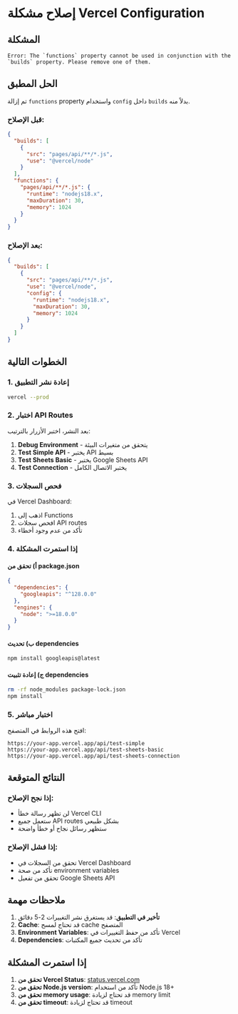 # إصلاح مشكلة Vercel Configuration

## المشكلة
```
Error: The `functions` property cannot be used in conjunction with the `builds` property. Please remove one of them.
```

## الحل المطبق
تم إزالة `functions` property واستخدام `config` داخل `builds` بدلاً منه.

### قبل الإصلاح:
```json
{
  "builds": [
    {
      "src": "pages/api/**/*.js",
      "use": "@vercel/node"
    }
  ],
  "functions": {
    "pages/api/**/*.js": {
      "runtime": "nodejs18.x",
      "maxDuration": 30,
      "memory": 1024
    }
  }
}
```

### بعد الإصلاح:
```json
{
  "builds": [
    {
      "src": "pages/api/**/*.js",
      "use": "@vercel/node",
      "config": {
        "runtime": "nodejs18.x",
        "maxDuration": 30,
        "memory": 1024
      }
    }
  ]
}
```

## الخطوات التالية

### 1. إعادة نشر التطبيق
```bash
vercel --prod
```

### 2. اختبار API Routes
بعد النشر، اختبر الأزرار بالترتيب:

1. **Debug Environment** - يتحقق من متغيرات البيئة
2. **Test Simple API** - يختبر API بسيط
3. **Test Sheets Basic** - يختبر Google Sheets API
4. **Test Connection** - يختبر الاتصال الكامل

### 3. فحص السجلات
في Vercel Dashboard:
1. اذهب إلى Functions
2. افحص سجلات API routes
3. تأكد من عدم وجود أخطاء

### 4. إذا استمرت المشكلة

#### أ) تحقق من package.json
```json
{
  "dependencies": {
    "googleapis": "^128.0.0"
  },
  "engines": {
    "node": ">=18.0.0"
  }
}
```

#### ب) تحديث dependencies
```bash
npm install googleapis@latest
```

#### ج) إعادة تثبيت dependencies
```bash
rm -rf node_modules package-lock.json
npm install
```

### 5. اختبار مباشر
افتح هذه الروابط في المتصفح:
```
https://your-app.vercel.app/api/test-simple
https://your-app.vercel.app/api/test-sheets-basic
https://your-app.vercel.app/api/test-sheets-connection
```

## النتائج المتوقعة

### إذا نجح الإصلاح:
- لن تظهر رسالة خطأ Vercel CLI
- ستعمل جميع API routes بشكل طبيعي
- ستظهر رسائل نجاح أو خطأ واضحة

### إذا فشل الإصلاح:
- تحقق من السجلات في Vercel Dashboard
- تأكد من صحة environment variables
- تحقق من تفعيل Google Sheets API

## ملاحظات مهمة

1. **تأخير في التطبيق**: قد يستغرق نشر التغييرات 2-5 دقائق
2. **Cache**: قد تحتاج لمسح cache المتصفح
3. **Environment Variables**: تأكد من حفظ التغييرات في Vercel
4. **Dependencies**: تأكد من تحديث جميع المكتبات

## إذا استمرت المشكلة

1. **تحقق من Vercel Status**: [status.vercel.com](https://status.vercel.com)
2. **تحقق من Node.js version**: تأكد من استخدام Node.js 18+
3. **تحقق من memory usage**: قد تحتاج لزيادة memory limit
4. **تحقق من timeout**: قد تحتاج لزيادة timeout 